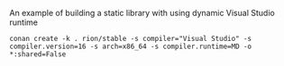 An example of building a static library with using dynamic Visual Studio runtime
```
conan create -k . rion/stable -s compiler="Visual Studio" -s compiler.version=16 -s arch=x86_64 -s compiler.runtime=MD -o *:shared=False
```
